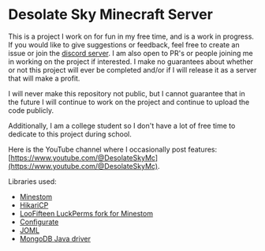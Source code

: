 # Desolate Sky Minecraft Server

This is a project I work on for fun in my free time, and is a work in progress.
If you would like to give suggestions or feedback, feel free to create an issue or join the [discord server](https://discord.gg/qPg2GT2gMA).
I am also open to PR's or people joining me in working on the project if interested. 
I make no guarantees about whether or not this project will ever be completed and/or if I will release it as a server that will make a profit.

I will never make this repository not public, but I cannot guarantee that in the future I will continue to work on the project and continue to upload the code publicly.

Additionally, I am a college student so I don't have a lot of free time to dedicate to this project during school. 

Here is the YouTube channel where I occasionally post features: [https://www.youtube.com/@DesolateSkyMc](https://www.youtube.com/@DesolateSkyMc).

Libraries used:
- [Minestom](https://github.com/Minestom/Minestom)
- [HikariCP](https://github.com/brettwooldridge/HikariCP)
- [LooFifteen LuckPerms fork for Minestom](https://github.com/LooFifteen/LuckPerms)
- [Configurate](https://github.com/SpongePowered/Configurate)
- [JOML](https://github.com/JOML-CI/JOML)
- [MongoDB Java driver](https://www.mongodb.com/docs/drivers/java/sync/current/get-started/#std-label-java-get-started)
